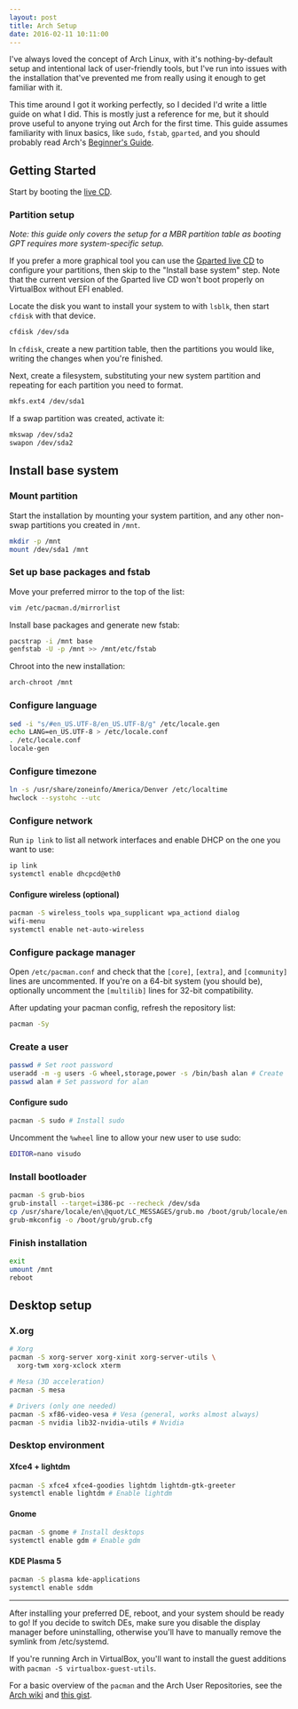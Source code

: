 ```yaml
---
layout: post
title: Arch Setup
date: 2016-02-11 10:11:00
---
```


I've always loved the concept of Arch Linux, with it's nothing-by-default setup and intentional lack of user-friendly tools, but I've run into issues with the installation that've prevented me from really using it enough to get familiar with it.

This time around I got it working perfectly, so I decided I'd write a little guide on what I did. This is mostly just a reference for me, but it should prove useful to anyone trying out Arch for the first time. This guide assumes familiarity with linux basics, like `sudo`, `fstab`, `gparted`, and you should probably read Arch's [Beginner's Guide](https://wiki.archlinux.org/index.php/Beginners%27_guide).

## Getting Started

Start by booting the [live CD](https://www.archlinux.org/download/).

### Partition setup

*Note: this guide only covers the setup for a MBR partition table as booting GPT requires more system-specific setup.*

If you prefer a more graphical tool you can use the [Gparted live CD](gparted.org/download.php) to configure your partitions, then skip to the "Install base system" step. Note that the current version of the Gparted live CD won't boot properly on VirtualBox without EFI enabled.

Locate the disk you want to install your system to with `lsblk`, then start `cfdisk` with that device.

```bash
cfdisk /dev/sda
```

In `cfdisk`, create a new partition table, then the partitions you would like, writing the changes when you're finished.

Next, create a filesystem, substituting your new system partition and repeating for each partition you need to format.

```bash
mkfs.ext4 /dev/sda1
```

If a swap partition was created, activate it:

```bash
mkswap /dev/sda2
swapon /dev/sda2
```

## Install base system

### Mount partition

Start the installation by mounting your system partition, and any other non-swap partitions you created in `/mnt`.

``` bash
mkdir -p /mnt
mount /dev/sda1 /mnt
```

### Set up base packages and fstab

Move your preferred mirror to the top of the list:

```bash
vim /etc/pacman.d/mirrorlist
```

Install base packages and generate new fstab:

```bash
pacstrap -i /mnt base
genfstab -U -p /mnt >> /mnt/etc/fstab
```

Chroot into the new installation:

```bash
arch-chroot /mnt
```

### Configure language

```bash
sed -i "s/#en_US.UTF-8/en_US.UTF-8/g" /etc/locale.gen
echo LANG=en_US.UTF-8 > /etc/locale.conf
. /etc/locale.conf
locale-gen
```

### Configure timezone

```bash
ln -s /usr/share/zoneinfo/America/Denver /etc/localtime
hwclock --systohc --utc
```

### Configure network

Run `ip link` to list all network interfaces and enable DHCP on the one you want to use:

```bash
ip link
systemctl enable dhcpcd@eth0
```

#### Configure wireless (optional)

```bash
pacman -S wireless_tools wpa_supplicant wpa_actiond dialog
wifi-menu
systemctl enable net-auto-wireless
```

### Configure package manager

Open `/etc/pacman.conf` and check that the `[core]`, `[extra]`, and `[community]` lines are uncommented. If you're on a 64-bit system (you should be), optionally uncomment the `[multilib]` lines for 32-bit compatibility.

After updating your pacman config, refresh the repository list:

```bash
pacman -Sy
```

### Create a user

```bash
passwd # Set root password
useradd -m -g users -G wheel,storage,power -s /bin/bash alan # Create 'alan'
passwd alan # Set password for alan
```

#### Configure sudo

```bash
pacman -S sudo # Install sudo
```

Uncomment the `%wheel` line to allow your new user to use sudo:

```bash
EDITOR=nano visudo
```

### Install bootloader

```bash
pacman -S grub-bios
grub-install --target=i386-pc --recheck /dev/sda
cp /usr/share/locale/en\@quot/LC_MESSAGES/grub.mo /boot/grub/locale/en.mo
grub-mkconfig -o /boot/grub/grub.cfg
```

### Finish installation

```bash
exit
umount /mnt
reboot
```

## Desktop setup

### X.org

```bash
# Xorg
pacman -S xorg-server xorg-xinit xorg-server-utils \
  xorg-twm xorg-xclock xterm

# Mesa (3D acceleration)
pacman -S mesa

# Drivers (only one needed)
pacman -S xf86-video-vesa # Vesa (general, works almost always)
pacman -S nvidia lib32-nvidia-utils # Nvidia
```

### Desktop environment

#### Xfce4 + lightdm

```bash
pacman -S xfce4 xfce4-goodies lightdm lightdm-gtk-greeter
systemctl enable lightdm # Enable lightdm
```

#### Gnome

```bash
pacman -S gnome # Install desktops
systemctl enable gdm # Enable gdm
```

#### KDE Plasma 5

```bash
pacman -S plasma kde-applications
systemctl enable sddm
```

***

After installing your preferred DE, reboot, and your system should be ready to go! If you decide to switch DEs, make sure you disable the display manager before uninstalling, otherwise you'll have to manually remove the symlink from /etc/systemd.

If you're running Arch in VirtualBox, you'll want to install the guest additions with `pacman -S virtualbox-guest-utils`.

For a basic overview of the `pacman` and the Arch User Repositories, see the [Arch wiki](https://wiki.archlinux.org/	) and [this gist](https://gist.github.com/Alanaktion/03d7c0f12c5378ba269f).

